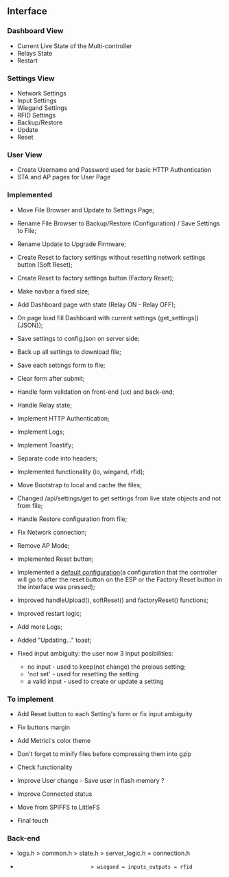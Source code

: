 ## Interface

### Dashboard View

- Current Live State of the Multi-controller
- Relays State
- Restart

### Settings View

- Network Settings
- Input Settings
- Wiegand Settings
- RFID Settings
- Backup/Restore
- Update
- Reset

### User View

- Create Username and Password used for basic HTTP Authentication
- STA and AP pages for User Page

### Implemented

- Move File Browser and Update to Settings Page;
- Rename File Browser to Backup/Restore (Configuration) / Save Settings to File;
- Rename Update to Upgrade Firmware;
- Create Reset to factory settings without resetting network settings button (Soft Reset);
- Create Reset to factory settings button (Factory Reset);
- Make navbar a fixed size;
- Add Dashboard page with state (Relay ON - Relay OFF);
- On page load fill Dashboard with current settings (get_settings(){JSON});
- Save settings to config.json on server side;
- Back up all settings to download file;
- Save each settings form to file;
- Clear form after submit;
- Handle form validation on front-end (ux) and back-end;
- Handle Relay state;
- Implement HTTP Authentication;
- Implement Logs;
- Implement Toastify;
- Separate code into headers;
- Implemented functionality (io, wiegand, rfid);
- Move Bootstrap to local and cache the files;
- Changed /api/settings/get to get settings from live state objects and not from file;
- Handle Restore configuration from file;
- Fix Network connection;

- Remove AP Mode;
- Implemented Reset button;
- Implemented a [default configuration](/data/config.json)(a configuration that the controller will go to after the reset button on the ESP or the Factory Reset button in the interface was pressed);
- Improved handleUpload(), softReset() and factoryReset() functions;
- Improved restart logic;
- Add more Logs;
- Added "Updating..." toast;
- Fixed input ambiguity: the user now 3 input posibilities:
  - no input - used to keep(not change) the preious setting;
  - 'not set' - used for resetting the setting
  - a valid input - used to create or update a setting

### To implement

- Add Reset button to each Setting's form or fix input ambiguity

- Fix buttons margin
- Add Metrici's color theme
- Don't forget to minify files before compressing them into gzip
- Check functionality

- Improve User change - Save user in flash memory ?
- Improve Connected status

- Move from SPIFFS to LittleFS

- Final touch

### Back-end

- logs.h > common.h > state.h > server_logic.h = connection.h
-                             > wiegand = inputs_outputs = rfid
